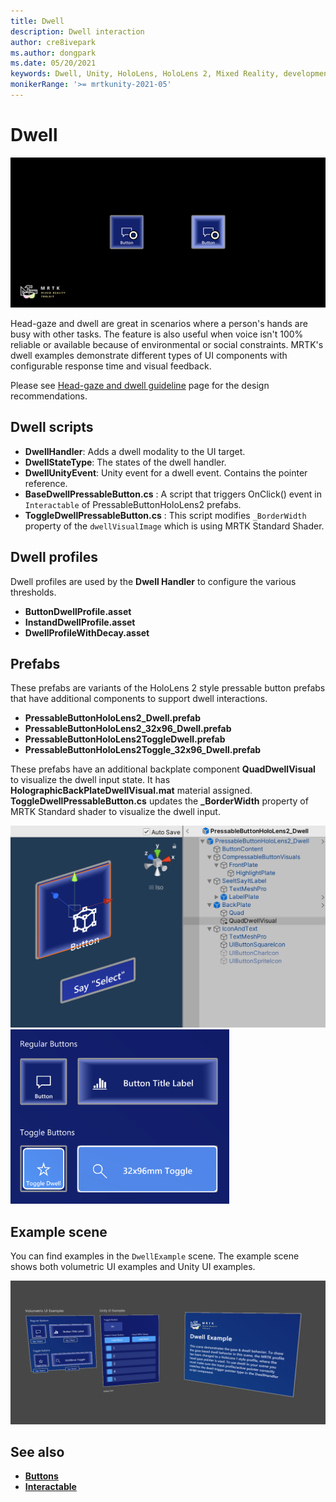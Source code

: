 ```yaml
---
title: Dwell
description: Dwell interaction
author: cre8ivepark
ms.author: dongpark
ms.date: 05/20/2021
keywords: Dwell, Unity, HoloLens, HoloLens 2, Mixed Reality, development, MRTK
monikerRange: '>= mrtkunity-2021-05' 
---
```


# Dwell

![Dwell hero](../images/dwell/MRTK_UX_Dwell.png)

Head-gaze and dwell are great in scenarios where a person's hands are busy with other tasks. The feature is also useful when voice isn't 100% reliable or available because of environmental or social constraints.
MRTK's dwell examples demonstrate different types of UI components with configurable response time and visual feedback.

Please see [Head-gaze and dwell guideline](/windows/mixed-reality/design/gaze-and-dwell-head) page for the design recommendations.

## Dwell scripts

- **DwellHandler**: Adds a dwell modality to the UI target.
- **DwellStateType**: The states of the dwell handler.
- **DwellUnityEvent**: Unity event for a dwell event. Contains the pointer reference.
- **BaseDwellPressableButton.cs** : A script that triggers OnClick() event in `Interactable` of PressableButtonHoloLens2 prefabs.
- **ToggleDwellPressableButton.cs** : This script modifies `_BorderWidth` property of the `dwellVisualImage` which is using MRTK Standard Shader.

## Dwell profiles
Dwell profiles are used by the **Dwell Handler** to configure the various thresholds.
- **ButtonDwellProfile.asset**
- **InstandDwellProfile.asset**
- **DwellProfileWithDecay.asset**

## Prefabs

These prefabs are variants of the HoloLens 2 style pressable button prefabs that have additional components to support dwell interactions.

- **PressableButtonHoloLens2_Dwell.prefab**
- **PressableButtonHoloLens2_32x96_Dwell.prefab**
- **PressableButtonHoloLens2ToggleDwell.prefab**
- **PressableButtonHoloLens2Toggle_32x96_Dwell.prefab**

These prefabs have an additional backplate component **QuadDwellVisual** to visualize the dwell input state. It has **HolographicBackPlateDwellVisual.mat** material assigned. **ToggleDwellPressableButton.cs** updates the **_BorderWidth** property of MRTK Standard shader to visualize the dwell input.

<img src="../images/dwell/MRTK_UX_Dwell_Prefabs_Structure.png" alt="Dwell prefabs structure" width="550px">
<img src="../images/dwell/MRTK_UX_Dwell_Prefabs.png" alt="Dwell prefabs" width="350px">

## Example scene

You can find examples in the `DwellExample` scene. The example scene shows both volumetric UI examples and Unity UI examples.

<img src="../images/dwell/MRTK_UX_Dwell_Examples.png" alt="Near Menu Example">

## See also

- [**Buttons**](button.md)
- [**Interactable**](interactable.md)
